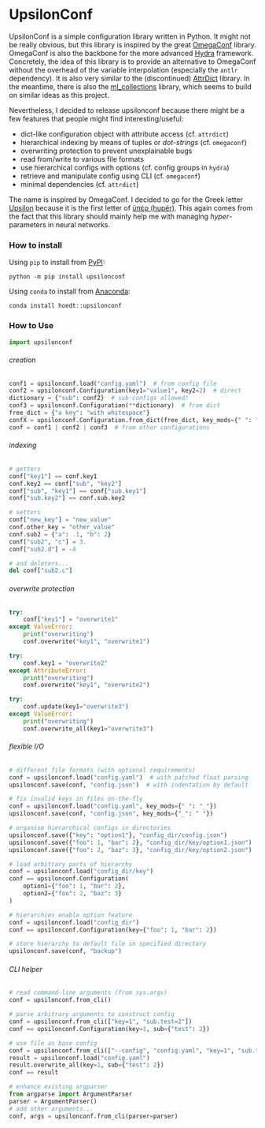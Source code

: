 # UpsilonConf

UpsilonConf is a simple configuration library written in Python.
It might not be really obvious, but this library is inspired by the great [OmegaConf](https://github.com/omry/omegaconf) library.
OmegaConf is also the backbone for the more advanced [Hydra](https://hydra.cc/) framework.
Concretely, the idea of this library is to provide an alternative to OmegaConf without the overhead of the variable interpolation (especially the `antlr` dependency).
It is also very similar to the (discontinued) [AttrDict](https://github.com/bcj/AttrDict) library.
In the meantime, there is also the [ml_collections](https://github.com/google/ml_collections) library, which seems to build on similar ideas as this project.

Nevertheless, I decided to release upsilonconf because there might be a few features that people might find interesting/useful:
 - dict-like configuration object with attribute access (cf. `attrdict`)
 - hierarchical indexing by means of tuples or *dot-strings* (cf. `omegaconf`)
 - overwriting protection to prevent unexplainable bugs
 - read from/write to various file formats
 - use hierarchical configs with options (cf. config groups in `hydra`)
 - retrieve and manipulate config using CLI (cf. `omegaconf`)
 - minimal dependencies (cf. `attrdict`)

The name is inspired by OmegaConf.
I decided to go for the Greek letter [Upsilon](https://en.wikipedia.org/wiki/Upsilon) because it is the first letter of [ὑπέρ (hupér)](https://en.wiktionary.org/wiki/ὑπέρ).
This again comes from the fact that this library should mainly help me with managing _hyper_-parameters in neural networks.

### How to install

Using `pip` to install from [PyPI](https://pypi.org/project/upsilonconf/):

```shell
python -m pip install upsilonconf
```

Using `conda` to install from [Anaconda](https://anaconda.org/hoedt/upsilonconf):

```shell
conda install hoedt::upsilonconf
```


### How to Use

```python
import upsilonconf
```

###### creation

```python
conf1 = upsilonconf.load("config.yaml")  # from config file
conf2 = upsilonconf.Configuration(key1="value1", key2=2)  # direct
dictionary = {"sub": conf2}  # sub-configs allowed!
conf3 = upsilonconf.Configuration(**dictionary)  # from dict
free_dict = {"a key": "with whitespace"}
confX = upsilonconf.Configuration.from_dict(free_dict, key_mods={" ": "_"})
conf = conf1 | conf2 | conf3  # from other configurations
```

###### indexing

```python
# getters
conf["key1"] == conf.key1
conf.key2 == conf["sub", "key2"]
conf["sub", "key1"] == conf["sub.key1"]
conf["sub.key2"] == conf.sub.key2

# setters
conf["new_key"] = "new_value"
conf.other_key = "other_value"
conf.sub2 = {"a": .1, "b": 2}
conf["sub2", "c"] = 3.
conf["sub2.d"] = -4

# and deleters...
del conf["sub2.c"]
```

###### overwrite protection

```python
try:
    conf["key1"] = "overwrite1"
except ValueError:
    print("overwriting")
    conf.overwrite("key1", "overwrite1")

try:
    conf.key1 = "overwrite2"
except AttributeError:
    print("overwriting")
    conf.overwrite("key1", "overwrite2")

try:
    conf.update(key1="overwrite3")
except ValueError:
    print("overwriting")
    conf.overwrite_all(key1="overwrite3")
```

###### flexible I/O

```python
# different file formats (with optional requirements)
conf = upsilonconf.load("config.yaml")  # with patched float parsing
upsilonconf.save(conf, "config.json")  # with indentation by default
```

```python
# fix invalid keys in files on-the-fly
conf = upsilonconf.load("config.yaml", key_mods={" ": "_"})
upsilonconf.save(conf, "config.json", key_mods={"_": " "})
```

```python
# organise hierarchical configs in directories
upsilonconf.save({"key": "option1"}, "config_dir/config.json")
upsilonconf.save({"foo": 1, "bar": 2}, "config_dir/key/option1.json")
upsilonconf.save({"foo": 2, "baz": 3}, "config_dir/key/option2.json")
```

```python
# load arbitrary parts of hierarchy
conf = upsilonconf.load("config_dir/key")
conf == upsilonconf.Configuration(
    option1={"foo": 1, "bar": 2}, 
    option2={"foo": 2, "baz": 3}
)
```

```python
# hierarchies enable option feature
conf = upsilonconf.load("config_dir")
conf == upsilonconf.Configuration(key={"foo": 1, "bar": 2})
```

```python
# store hierarchy to default file in specified directory
upsilonconf.save(conf, "backup")
```

###### CLI helper

```python
# read command-line arguments (from sys.argv)
conf = upsilonconf.from_cli()

# parse arbitrary arguments to construct config
conf = upsilonconf.from_cli(["key=1", "sub.test=2"])
conf == upsilonconf.Configuration(key=1, sub={"test": 2})
```

```python
# use file as base config
conf = upsilonconf.from_cli(["--config", "config.yaml", "key=1", "sub.test=2"])
result = upsilonconf.load("config.yaml")
result.overwrite_all(key=1, sub={"test": 2})
conf == result
```

```python
# enhance existing argparser
from argparse import ArgumentParser
parser = ArgumentParser()
# add other arguments...
conf, args = upsilonconf.from_cli(parser=parser)
```
